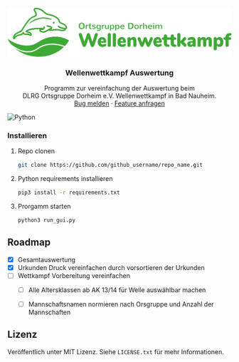 <!-- PROJECT LOGO -->
<br />
<div align="center">
  <a href="https://github.com/Joe2824/wwk_auswertung">
    <img src="images/logo.png" alt="Logo" width="1200" height="auto">
  </a>

  <h3 align="center">Wellenwettkampf Auswertung</h3>

  <p align="center">
    Programm zur vereinfachung der Auswertung beim
    <br />
    DLRG Ortsgruppe Dorheim e.V. Wellenwettkampf in Bad Nauheim.
    <br />
    <a href="https://github.com/Joe2824/wwk_auswertung/issues">Bug melden</a>
    ·
    <a href="https://github.com/Joe2824/wwk_auswertung/issues">Feature anfragen</a>
  </p>
</div>

![Python]

### Installieren

1. Repo clonen
   ```sh
   git clone https://github.com/github_username/repo_name.git
   ```
3. Python requirements installieren
   ```sh
   pip3 install -r requirements.txt
   ```
4. Prorgamm starten
   ```sh
   python3 run_gui.py
   ```

<!-- ROADMAP -->
## Roadmap

- [x] Gesamtauswertung
- [x] Urkunden Druck vereinfachen durch vorsortieren der Urkunden
- [ ] Wettkampf Vorbereitung vereinfachen
  - [ ] Alle Altersklassen ab AK 13/14 für Welle auswählbar machen
  - [ ] Mannschaftsnamen normieren nach Orsgruppe und Anzahl der Mannschaften


<!-- Lizenz -->
## Lizenz
Veröffentlich unter MIT Lizenz. Siehe `LICENSE.txt` für mehr Informationen.



[Python]: https://img.shields.io/badge/python-000000?style=for-the-badge&logo=python&logoColor=white
